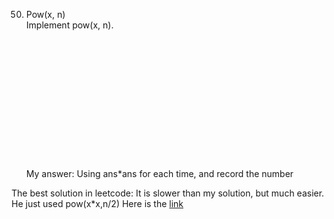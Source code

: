 50. Pow(x, n)  
Implement pow(x, n).
</br></br></br></br></br></br></br></br></br></br></br></br></br></br>
My answer:
Using ans*ans for each time, and record the number

The best solution in leetcode:
It is slower than my solution, but much easier. He just used pow(x*x,n/2)
Here is the [link](https://discuss.leetcode.com/topic/5425/short-and-easy-to-understand-solution)
